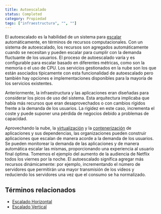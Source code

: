 ```yaml
---
title: Autoescalado
status: Completed
category: Propiedad
tags: ["infraestructura", "", ""]
---
```


El autoescalado es la habilidad de un sistema para [escalar](/es/scalability/) automáticamente, en términos de recursos computacionales.
Con un sistema de autoescalado, los recursos son agregados automáticamente cuando se necesitan y pueden escalar para cumplir con la demanda fluctuante de los usuarios.
El proceso de autoescalado varía y es configurable para escalar basado en diferentes métricas, como son la memoria o el uso de CPU.
Los servicios gestionados en la nube son los que están asociados típicamente con esta funcionalidad de autoescalado
pero también hay opciones e implementaciones disponibles para la mayoría de los servicios existentes.

Anteriormente, la infraestructura y las aplicaciones eran diseñadas para considerar los picos de uso del sistema.
Esta arquitectura implicaba que había más recursos que eran desaprovechados o con cambios rígidos frente a la demanda de los usuarios.
La rigidez en este caso, incrementa el coste y puede suponer una pérdida de negocios debido a problemas de capacidad.

Aprovechando la nube, la [virtualización](/es/virtualization/) y la [contenerización](/es/containerization/) de aplicaciones y sus dependencias,
las organizaciones pueden construir aplicaciones que escalan de manera acorde a la demanda de los usuarios.
Se pueden monitorear la demanda de las aplicaciones y de manera automática escalar las mismas, proporcionando una experiencia al usuario final óptima.
Tomemos el ejemplo del aumento de la audiencia de Netflix todos los viernes por la noche.
El autoescalado significa agregar más recursos dinámicamente: por ejemplo,
incrementando el número de servidores que permitirán una mayor transmisión de los videos y reduciendo los servidores una vez que el consumo se ha normalizado.

## Términos relacionados

* [Escalado Horizontal](/es/horizontal-scaling/)
* [Escalado Vertical](/es/vertical-scaling/)
